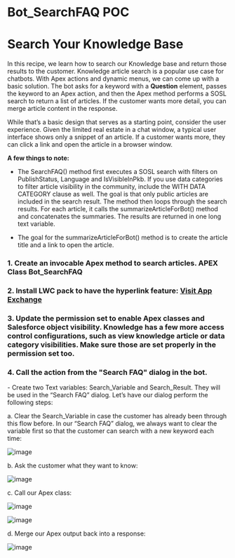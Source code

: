 # Bot_SearchFAQ POC
<h1>Search Your Knowledge Base</h1>

In this recipe, we learn how to search our Knowledge base and return those results to the customer.
Knowledge article search is a popular use case for chatbots. With Apex actions and dynamic menus, we can come up with a basic solution.
The bot asks for a keyword with a <b>Question</b> element, passes the keyword to an Apex action, and then the Apex method performs a SOSL search to return a list of articles. 
If the customer wants more detail, you can merge article content in the response.

While that’s a basic design that serves as a starting point, consider the user experience.
Given the limited real estate in a chat window, a typical user interface shows only a snippet of an article. If a customer wants more, they can click a link and open the article in a browser window. 

<b>A few things to note:</b>

- The SearchFAQ() method first executes a SOSL search with filters on PublishStatus, Language and IsVisibleInPkb. If you use data categories to filter article visibility in the community, include the WITH DATA CATEGORY clause as well. The goal is that only public articles are included in the search result. The method then loops through the search results. For each article, it calls the summarizeArticleForBot() method and concatenates the summaries. The results are returned in one long text variable.

- The goal for the summarizeArticleForBot() method is to create the article title and a link to open the article.

<h3>1. Create an invocable Apex method to search articles. APEX Class Bot_SearchFAQ </h3>
<h3>2. Install LWC pack to have the hyperlink feature: <a href="https://appexchange.salesforce.com/listingDetail?listingId=a0N3A00000FoirpUAB&tab=e">Visit App Exchange</a></h3>
<h3>3. Update the permission set to enable Apex classes and Salesforce object visibility.
Knowledge has a few more access control configurations, such as view knowledge article or data category visibilities. Make sure those are set properly in the permission set too.</h3>
<h3>4. Call the action from the "Search FAQ" dialog in the bot.</h3>
- Create two Text variables: Search_Variable and Search_Result. They will be used in the “Search FAQ” dialog. Let’s have our dialog perform the following steps:

a. Clear the Search_Variable in case the customer has already been through this flow before.
In our “Search FAQ” dialog, we always want to clear the variable first so that the customer can search with a new keyword each time:

![image](https://user-images.githubusercontent.com/37139091/217377231-948e576d-3115-43d5-ae1d-e1c7f263cfc3.png)

b. Ask the customer what they want to know:

![image](https://user-images.githubusercontent.com/37139091/217371186-c9b9c8aa-2145-433e-9d39-dd28d4a2cdeb.png)

c. Call our Apex class: 

![image](https://user-images.githubusercontent.com/37139091/217371571-a83608c7-61be-4f45-a47d-377cecdb568b.png)

![image](https://user-images.githubusercontent.com/37139091/217371725-18cd04e7-a15e-4abc-83d3-440924e44ca1.png)

d. Merge our Apex output back into a response:

![image](https://user-images.githubusercontent.com/37139091/217377616-c8e78be6-6def-4cfd-b47b-b8caa4cbf594.png)








